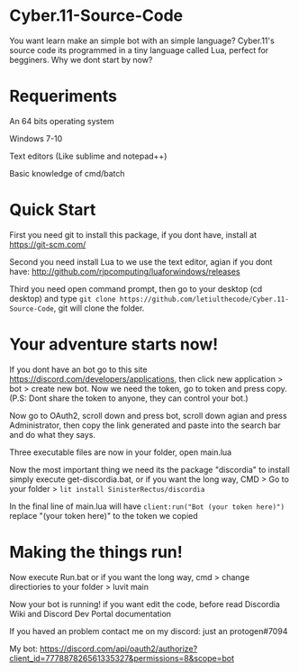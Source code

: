 # Cyber.11-Source-Code
You want learn make an simple bot with an simple language? Cyber.11's source code its programmed in a tiny language called Lua, perfect for begginers.
Why we dont start by now?

# Requeriments
An 64 bits operating system

Windows 7-10

Text editors (Like sublime and notepad++)

Basic knowledge of cmd/batch

# Quick Start

First you need git to install this package, if you dont have, install at https://git-scm.com/

Second you need install Lua to we use the text editor, agian if you dont have: http://github.com/rjpcomputing/luaforwindows/releases

Third you need open command prompt, then go to your desktop (cd desktop) and type ```git clone https://github.com/letiulthecode/Cyber.11-Source-Code```, git will clone the folder.

# Your adventure starts now!

If you dont have an bot go to this site https://discord.com/developers/applications, then click new application > bot > create new bot. Now we need the token, go to token and press copy. (P.S: Dont share the token to anyone, they can control your bot.)

Now go to OAuth2, scroll down and press bot, scroll down agian and press Administrator, then copy the link generated and paste into the search bar and do what they says.

Three executable files are now in your folder, open main.lua

Now the most important thing we need its the package "discordia" to install simply execute get-discordia.bat, or if you want the long way, CMD > Go to your folder > ```lit install SinisterRectus/discordia```

In the final line of main.lua will have ```client:run("Bot (your token here)")``` replace "(your token here)" to the token we copied

# Making the things run!

Now execute Run.bat or if you want the long way, cmd > change directiories to your folder > luvit main

Now your bot is running! if you want edit the code, before read Discordia Wiki and Discord Dev Portal documentation

If you haved an problem contact me on my discord: just an protogen#7094

My bot: https://discord.com/api/oauth2/authorize?client_id=777887826561335327&permissions=8&scope=bot
